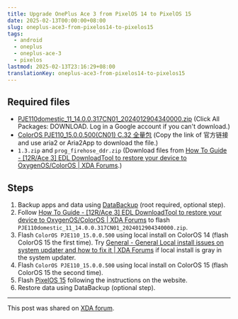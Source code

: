 ```yaml
---
title: Upgrade OnePlus Ace 3 from PixelOS 14 to PixelOS 15
date: 2025-02-13T00:00:00+08:00
slug: oneplus-ace3-from-pixelos14-to-pixelos15
tags:
  - android
  - oneplus
  - oneplus-ace-3
  - pixelos
lastmod: 2025-02-13T23:16:29+08:00
translationKey: oneplus-ace3-from-pixelos14-to-pixelos15
---
```


## Required files

- [PJE110domestic_11_14.0.0.317CN01_2024012904340000.zip](https://droidwin.com/download-oneplus-12r-ace-3-edl-unbrick-firmware-rom/) (Click All Packages: DOWNLOAD. Log in a Google account if you can't download.)
- [ColorOS PJE110_15.0.0.500(CN01) C.32 全量包](https://yun.daxiaamu.com/OnePlus_Roms/%E4%B8%80%E5%8A%A0OnePlus%20ACE%203/ColorOS%20PJE110_15.0.0.500(CN01)%20C.32/) (Copy the link of 官方链接 and use aria2 or Aria2App to download the file.)
- `1.3.zip` and `prog_firehose_ddr.zip` (Download files from [How To Guide - [12R/Ace 3] EDL DownloadTool to restore your device to OxygenOS/ColorOS | XDA Forums](https://xdaforums.com/t/12r-ace-3-edl-downloadtool-to-restore-your-device-to-oxygenos-coloros.4654245/).)

## Steps

1. Backup apps and data using [DataBackup](https://github.com/XayahSuSuSu/Android-DataBackup) (root required, optional step).
1. Follow [How To Guide - [12R/Ace 3] EDL DownloadTool to restore your device to OxygenOS/ColorOS | XDA Forums](https://xdaforums.com/t/12r-ace-3-edl-downloadtool-to-restore-your-device-to-oxygenos-coloros.4654245/) to flash `PJE110domestic_11_14.0.0.317CN01_2024012904340000.zip`.
1. Flash `ColorOS PJE110_15.0.0.500` using local install on ColorOS 14 (flash ColorOS 15 the first time). Try [General - General Local install issues on system updater and how to fix it | XDA Forums](https://xdaforums.com/t/general-local-install-issues-on-system-updater-and-how-to-fix-it.4714365/) if local install is gray in the system updater.
1. Flash `ColorOS PJE110_15.0.0.500` using local install on ColorOS 15 (flash ColorOS 15 the second time).
1. Flash [PixelOS 15](https://pixelos.net/download/aston) following the instructions on the website.
1. Restore data using DataBackup (optional step).

---

This post was shared on [XDA forum](https://xdaforums.com/t/upgrade-oneplus-ace-3-from-pixelos-14-to-pixelos-15.4718511/).